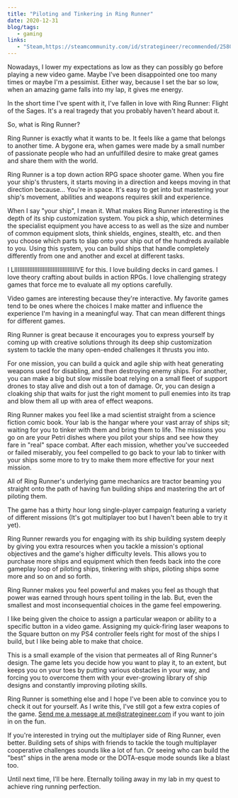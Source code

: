```yaml
---
title: "Piloting and Tinkering in Ring Runner"
date: 2020-12-31
blog/tags:
   - gaming
links:
   - "Steam,https://steamcommunity.com/id/strategineer/recommended/258010/"
---
```

Nowadays, I lower my expectations as low as they can possibly go before playing a new video game. Maybe I've been disappointed one too many times or maybe I'm a pessimist. Either way, because I set the bar so low, when an amazing game falls into my lap, it gives me energy.

In the short time I've spent with it, I've fallen in love with Ring Runner: Flight of the Sages. It's a real tragedy that you probably haven't heard about it.

So, what is Ring Runner?

Ring Runner is exactly what it wants to be. It feels like a game that belongs to another time. A bygone era, when games were made by a small number of passionate people who had an unfulfilled desire to make great games and share them with the world.

Ring Runner is a top down action RPG space shooter game. When you fire your ship's thrusters, it starts moving in a direction and keeps moving in that direction because... You're in space. It's easy to get into but mastering your ship's movement, abilities and weapons requires skill and experience.

When I say "your ship", I mean it. What makes Ring Runner interesting is the depth of its ship customization system. You pick a ship, which determines the specialist equipment you have access to as well as the size and number of common equipment slots, think shields, engines, stealth, etc. and then you choose which parts to slap onto your ship out of the hundreds available to you. Using this system, you can build ships that handle completely differently from one and another and excel at different tasks.

I LIIIIIIIIIIIIIIIIIIIIIIIIIIIIIIIIIIIIIVE for this. I love building decks in card games. I love theory crafting about builds in action RPGs. I love challenging strategy games that force me to evaluate all my options carefully.

Video games are interesting because they're interactive. My favorite games tend to be ones where the choices I make matter and influence the experience I'm having in a meaningful way. That can mean different things for different games.

Ring Runner is great because it encourages you to express yourself by coming up with creative solutions through its deep ship customization system to tackle the many open-ended challenges it thrusts you into.

For one mission, you can build a quick and agile ship with heat generating weapons used for disabling, and then destroying enemy ships. For another, you can make a big but slow missile boat relying on a small fleet of support drones to stay alive and dish out a ton of damage. Or, you can design a cloaking ship that waits for just the right moment to pull enemies into its trap and blow them all up with area of effect weapons.

Ring Runner makes you feel like a mad scientist straight from a science fiction comic book. Your lab is the hangar where your vast array of ships sit; waiting for you to tinker with them and bring them to life. The missions you go on are your Petri dishes where you pilot your ships and see how they fare in "real" space combat. After each mission, whether you've succeeded or failed miserably, you feel compelled to go back to your lab to tinker with your ships some more to try to make them more effective for your next mission.

All of Ring Runner's underlying game mechanics are tractor beaming you straight onto the path of having fun building ships and mastering the art of piloting them.

The game has a thirty hour long single-player campaign featuring a variety of different missions (It's got multiplayer too but I haven't been able to try it yet).

Ring Runner rewards you for engaging with its ship building system deeply by giving you extra resources when you tackle a mission's optional objectives and the game's higher difficulty levels. This allows you to purchase more ships and equipment which then feeds back into the core gameplay loop of piloting ships, tinkering with ships, piloting ships some more and so on and so forth.

Ring Runner makes you feel powerful and makes you feel as though that power was earned through hours spent toiling in the lab. But, even the smallest and most inconsequential choices in the game feel empowering.

I like being given the choice to assign a particular weapon or ability to a specific button in a video game. Assigning my quick-firing laser weapons to the Square button on my PS4 controller feels right for most of the ships I build, but I like being able to make that choice.

This is a small example of the vision that permeates all of Ring Runner's design. The game lets you decide how you want to play it, to an extent, but keeps you on your toes by putting various obstacles in your way, and forcing you to overcome them with your ever-growing library of ship designs and constantly improving piloting skills.

Ring Runner is something else and I hope I've been able to convince you to check it out for yourself. As I write this, I've still got a few extra copies of the game. [Send me a message at me@strategineer.com](mailto:me@strategineer.com) if you want to join in on the fun.

If you're interested in trying out the multiplayer side of Ring Runner, even better. Building sets of ships with friends to tackle the tough multiplayer cooperative challenges sounds like a lot of fun. Or seeing who can build the "best" ships in the arena mode or the DOTA-esque mode sounds like a blast too.

Until next time, I'll be here. Eternally toiling away in my lab in my quest to achieve ring running perfection.
